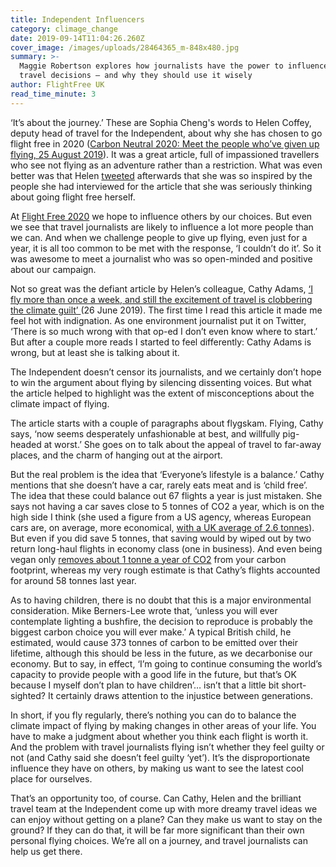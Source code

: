 ```yaml
---
title: Independent Influencers
category: climage_change
date: 2019-09-14T11:04:26.260Z
cover_image: /images/uploads/28464365_m-848x480.jpg
summary: >-
  Maggie Robertson explores how journalists have the power to influence people's
  travel decisions – and why they should use it wisely
author: FlightFree UK
read_time_minute: 3
---
```

‘It’s about the journey.’ These are Sophia Cheng's words to Helen Coffey, deputy head of travel for the Independent, about why she has chosen to go flight free in 2020 ([Carbon Neutral 2020: Meet the people who’ve given up flying, 25 August 2019](https://www.independent.co.uk/independentpremium/long-reads/flight-free-shame-give-up-stop-flying-carbon-footprint-climate-2020-a9044906.html)). It was a great article, full of impassioned travellers who see not flying as an adventure rather than a restriction. What was even better was that Helen [tweeted](https://twitter.com/LenniCoffey/status/1166249794551111680?s=20) afterwards that she was so inspired by the people she had interviewed for the article that she was seriously thinking about going flight free herself. 



At [Flight Free 2020](https://www.flightfree.co.uk/campaign) we hope to influence others by our choices. But even we see that travel journalists are likely to influence a lot more people than we can. And when we challenge people to give up flying, even just for a year, it is all too common to be met with the response, ‘I couldn’t do it’. So it was awesome to meet a journalist who was so open-minded and positive about our campaign.



Not so great was the defiant article by Helen’s colleague, Cathy Adams, [‘I fly more than once a week, and still the excitement of travel is clobbering the climate guilt’ ](https://www.independent.co.uk/voices/climate-change-flying-planes-carbon-emissions-the-time-is-now-protest-guilt-a8975291.html)(26 June 2019). The first time I read this article it made me feel hot with indignation. As one environment journalist put it on Twitter, ‘There is so much wrong with that op-ed I don’t even know where to start.’ But after a couple more reads I started to feel differently: Cathy Adams is wrong, but at least she is talking about it.



The Independent doesn’t censor its journalists, and we certainly don’t hope to win the argument about flying by silencing dissenting voices. But what the article helped to highlight was the extent of misconceptions about the climate impact of flying. 



The article starts with a couple of paragraphs about flygskam. Flying, Cathy says, ‘now seems desperately unfashionable at best, and willfully pig-headed at worst.’ She goes on to talk about the appeal of travel to far-away places, and the charm of hanging out at the airport. 



But the real problem is the idea that ‘Everyone’s lifestyle is a balance.’ Cathy mentions that she doesn’t have a car, rarely eats meat and is ‘child free’. The idea that these could balance out 67 flights a year is just mistaken. She says not having a car saves close to 5 tonnes of CO2 a year, which is on the high side I think (she used a figure from a US agency, whereas European cars are, on average, more economical, [with a UK average of 2.6 tonnes](http://www.whatprice.co.uk/car/carbon-emissions.html#axzz5yToCY3U4)).  But even if you did save 5 tonnes, that saving would by wiped out by two return long-haul flights in economy class (one in business). And even being vegan only [removes about 1 tonne a year of CO2](https://www.vox.com/2014/7/2/5865109/study-going-vegetarian-could-cut-your-food-carbon-footprint-in-half) from your carbon footprint, whereas my very rough estimate is that Cathy’s flights accounted for around 58 tonnes last year.



As to having children, there is no doubt that this is a major environmental consideration. Mike Berners-Lee wrote that, ‘unless you will ever contemplate lighting a bushfire, the decision to reproduce is probably the biggest carbon choice you will ever make.’ A typical British child, he estimated, would cause 373 tonnes of carbon to be emitted over their lifetime, although this should be less in the future, as we decarbonise our economy. But to say, in effect, ‘I’m going to continue consuming the world’s capacity to provide people with a good life in the future, but that’s OK because I myself don’t plan to have children’… isn’t that a little bit short-sighted? It certainly draws attention to the injustice between generations.



In short, if you fly regularly, there’s nothing you can do to balance the climate impact of flying by making changes in other areas of your life. You have to make a judgment about whether you think each flight is worth it. And the problem with travel journalists flying isn’t whether they feel guilty or not (and Cathy said she doesn’t feel guilty ‘yet’). It’s the disproportionate influence they have on others, by making us want to see the latest cool place for ourselves. 



That’s an opportunity too, of course. Can Cathy, Helen and the brilliant travel team at the Independent come up with more dreamy travel ideas we can enjoy without getting on a plane? Can they make us want to stay on the ground? If they can do that, it will be far more significant than their own personal flying choices. We’re all on a journey, and travel journalists can help us get there.
